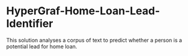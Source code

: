 # HyperGraf-Home-Loan-Lead-Identifier
This solution analyses a corpus of text to predict whether a person is a potential lead for home loan.
